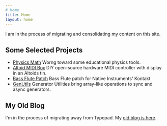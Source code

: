```yaml
---
# Home
title: Home
layout: home
---
```


I am in the process of migrating and consolidating my content on this site.

## Some Selected Projects

* [Physics Math](/physics-math/) Worng toward some educational physics tools.
* [Altoid MIDI Box](https://github.com/BobKerns/Altoid-Box-MIDI/) DIY open-source hardware MIDI controller with display in an Altoids tin.
* [Bass Flute Patch](https://github.com/BobKerns/BassFlute/) Bass Flute patch for Native Instruments' Kontakt
* [GenUtils](https://github.com/BobKerns/genutils/) Generator Utilities bring array-like operations to sync and async generators.

## My Old Blog

I'm in the process of migrating away from Typepad. My [old blog is here](https://bobkerns.typepad.com/).
